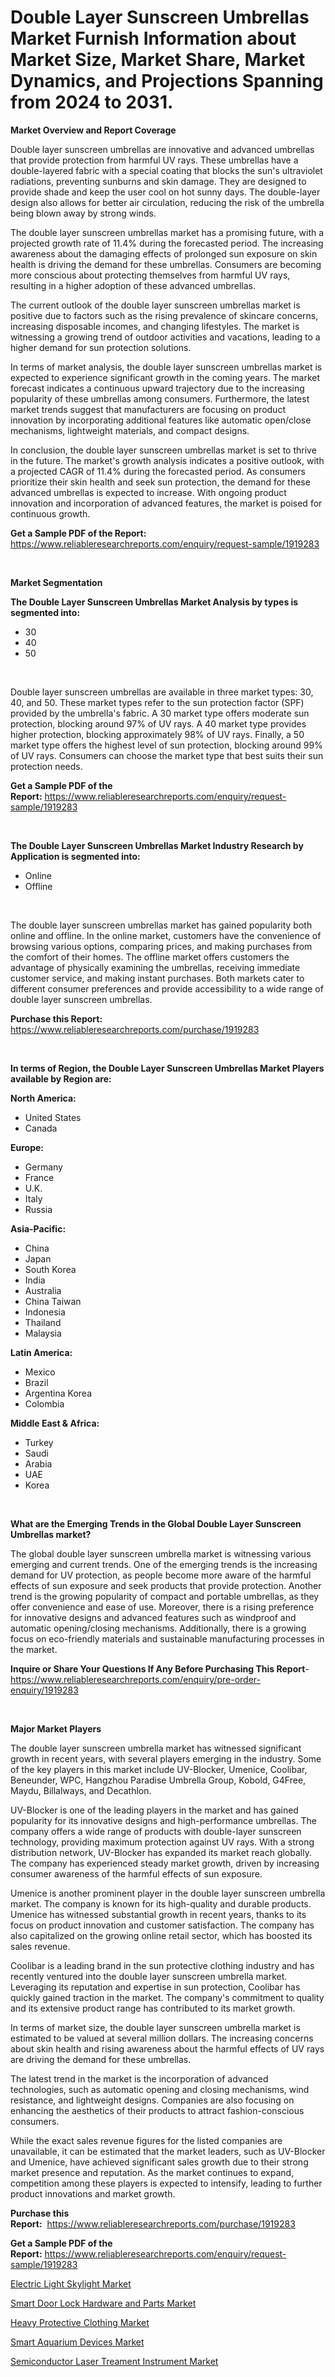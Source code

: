 <p><h1>Double Layer Sunscreen Umbrellas Market Furnish Information about Market Size, Market Share, Market Dynamics, and Projections Spanning from 2024 to 2031.</h1></p><p><strong>Market Overview and Report Coverage</strong></p>
<p><p>Double layer sunscreen umbrellas are innovative and advanced umbrellas that provide protection from harmful UV rays. These umbrellas have a double-layered fabric with a special coating that blocks the sun's ultraviolet radiations, preventing sunburns and skin damage. They are designed to provide shade and keep the user cool on hot sunny days. The double-layer design also allows for better air circulation, reducing the risk of the umbrella being blown away by strong winds.</p><p>The double layer sunscreen umbrellas market has a promising future, with a projected growth rate of 11.4% during the forecasted period. The increasing awareness about the damaging effects of prolonged sun exposure on skin health is driving the demand for these umbrellas. Consumers are becoming more conscious about protecting themselves from harmful UV rays, resulting in a higher adoption of these advanced umbrellas.</p><p>The current outlook of the double layer sunscreen umbrellas market is positive due to factors such as the rising prevalence of skincare concerns, increasing disposable incomes, and changing lifestyles. The market is witnessing a growing trend of outdoor activities and vacations, leading to a higher demand for sun protection solutions.</p><p>In terms of market analysis, the double layer sunscreen umbrellas market is expected to experience significant growth in the coming years. The market forecast indicates a continuous upward trajectory due to the increasing popularity of these umbrellas among consumers. Furthermore, the latest market trends suggest that manufacturers are focusing on product innovation by incorporating additional features like automatic open/close mechanisms, lightweight materials, and compact designs.</p><p>In conclusion, the double layer sunscreen umbrellas market is set to thrive in the future. The market's growth analysis indicates a positive outlook, with a projected CAGR of 11.4% during the forecasted period. As consumers prioritize their skin health and seek sun protection, the demand for these advanced umbrellas is expected to increase. With ongoing product innovation and incorporation of advanced features, the market is poised for continuous growth.</p></p>
<p><strong>Get a Sample PDF of the Report:</strong> <a href="https://www.reliableresearchreports.com/enquiry/request-sample/1919283">https://www.reliableresearchreports.com/enquiry/request-sample/1919283</a></p>
<p>&nbsp;</p>
<p><strong>Market Segmentation</strong></p>
<p><strong>The Double Layer Sunscreen Umbrellas Market Analysis by types is segmented into:</strong></p>
<p><ul><li>30</li><li>40</li><li>50</li></ul></p>
<p>&nbsp;</p>
<p><p>Double layer sunscreen umbrellas are available in three market types: 30, 40, and 50. These market types refer to the sun protection factor (SPF) provided by the umbrella's fabric. A 30 market type offers moderate sun protection, blocking around 97% of UV rays. A 40 market type provides higher protection, blocking approximately 98% of UV rays. Finally, a 50 market type offers the highest level of sun protection, blocking around 99% of UV rays. Consumers can choose the market type that best suits their sun protection needs.</p></p>
<p><strong>Get a Sample PDF of the Report:</strong>&nbsp;<a href="https://www.reliableresearchreports.com/enquiry/request-sample/1919283">https://www.reliableresearchreports.com/enquiry/request-sample/1919283</a></p>
<p>&nbsp;</p>
<p><strong>The Double Layer Sunscreen Umbrellas Market Industry Research by Application is segmented into:</strong></p>
<p><ul><li>Online</li><li>Offline</li></ul></p>
<p>&nbsp;</p>
<p><p>The double layer sunscreen umbrellas market has gained popularity both online and offline. In the online market, customers have the convenience of browsing various options, comparing prices, and making purchases from the comfort of their homes. The offline market offers customers the advantage of physically examining the umbrellas, receiving immediate customer service, and making instant purchases. Both markets cater to different consumer preferences and provide accessibility to a wide range of double layer sunscreen umbrellas.</p></p>
<p><strong>Purchase this Report:</strong>&nbsp; <a href="https://www.reliableresearchreports.com/purchase/1919283">https://www.reliableresearchreports.com/purchase/1919283</a></p>
<p>&nbsp;</p>
<p><strong>In terms of Region, the Double Layer Sunscreen Umbrellas Market Players available by Region are:</strong></p>
<p>
    <p> <strong> North America: </strong>
        <ul>
            <li>United States</li>
            <li>Canada</li>
        </ul>
        </p> 
    <p> <strong> Europe: </strong>
        <ul>
            <li>Germany</li>
            <li>France</li>
            <li>U.K.</li>
            <li>Italy</li>
            <li>Russia</li>
        </ul>
        </p> 
    <p> <strong> Asia-Pacific: </strong>
        <ul>
            <li>China</li>
            <li>Japan</li>
            <li>South Korea</li>
            <li>India</li>
            <li>Australia</li>
            <li>China Taiwan</li>
            <li>Indonesia</li>
            <li>Thailand</li>
            <li>Malaysia</li>
        </ul>
        </p> 
    <p> <strong> Latin America: </strong>
        <ul>
            <li>Mexico</li>
            <li>Brazil</li>
            <li>Argentina Korea</li>
            <li>Colombia</li>
        </ul>
        </p> 
    <p> <strong> Middle East & Africa: </strong>
        <ul>
            <li>Turkey</li>
            <li>Saudi</li>
            <li>Arabia</li>
            <li>UAE</li>
            <li>Korea</li>
        </ul>
    </p>
    </p>
<p>&nbsp;</p>
<p><strong>What are the Emerging Trends in the Global Double Layer Sunscreen Umbrellas market?</strong></p>
<p><p>The global double layer sunscreen umbrella market is witnessing various emerging and current trends. One of the emerging trends is the increasing demand for UV protection, as people become more aware of the harmful effects of sun exposure and seek products that provide protection. Another trend is the growing popularity of compact and portable umbrellas, as they offer convenience and ease of use. Moreover, there is a rising preference for innovative designs and advanced features such as windproof and automatic opening/closing mechanisms. Additionally, there is a growing focus on eco-friendly materials and sustainable manufacturing processes in the market.</p></p>
<p><strong>Inquire or Share Your Questions If Any Before Purchasing This Report</strong>- <a href="https://www.reliableresearchreports.com/enquiry/pre-order-enquiry/1919283">https://www.reliableresearchreports.com/enquiry/pre-order-enquiry/1919283</a></p>
<p>&nbsp;</p>
<p><strong>Major Market Players</strong></p>
<p><p>The double layer sunscreen umbrella market has witnessed significant growth in recent years, with several players emerging in the industry. Some of the key players in this market include UV-Blocker, Umenice, Coolibar, Beneunder, WPC, Hangzhou Paradise Umbrella Group, Kobold, G4Free, Maydu, Billalways, and Decathlon. </p><p>UV-Blocker is one of the leading players in the market and has gained popularity for its innovative designs and high-performance umbrellas. The company offers a wide range of products with double-layer sunscreen technology, providing maximum protection against UV rays. With a strong distribution network, UV-Blocker has expanded its market reach globally. The company has experienced steady market growth, driven by increasing consumer awareness of the harmful effects of sun exposure.</p><p>Umenice is another prominent player in the double layer sunscreen umbrella market. The company is known for its high-quality and durable products. Umenice has witnessed substantial growth in recent years, thanks to its focus on product innovation and customer satisfaction. The company has also capitalized on the growing online retail sector, which has boosted its sales revenue.</p><p>Coolibar is a leading brand in the sun protective clothing industry and has recently ventured into the double layer sunscreen umbrella market. Leveraging its reputation and expertise in sun protection, Coolibar has quickly gained traction in the market. The company's commitment to quality and its extensive product range has contributed to its market growth.</p><p>In terms of market size, the double layer sunscreen umbrella market is estimated to be valued at several million dollars. The increasing concerns about skin health and rising awareness about the harmful effects of UV rays are driving the demand for these umbrellas.</p><p>The latest trend in the market is the incorporation of advanced technologies, such as automatic opening and closing mechanisms, wind resistance, and lightweight designs. Companies are also focusing on enhancing the aesthetics of their products to attract fashion-conscious consumers.</p><p>While the exact sales revenue figures for the listed companies are unavailable, it can be estimated that the market leaders, such as UV-Blocker and Umenice, have achieved significant sales growth due to their strong market presence and reputation. As the market continues to expand, competition among these players is expected to intensify, leading to further product innovations and market growth.</p></p>
<p><strong>Purchase this Report:</strong>&nbsp;&nbsp;<a href="https://www.reliableresearchreports.com/purchase/1919283">https://www.reliableresearchreports.com/purchase/1919283</a></p>
<p></p>
<p><strong>Get a Sample PDF of the Report:</strong>&nbsp;<a href="https://www.reliableresearchreports.com/enquiry/request-sample/1919283">https://www.reliableresearchreports.com/enquiry/request-sample/1919283</a></p>
<p><p><a href="https://github.com/Chiragrp25/Market-Research-Report-List-2/blob/main/electric-light-skylight-market.md">Electric Light Skylight Market</a></p><p><a href="https://github.com/YashRP12/Market-Research-Report-List-2/blob/main/smart-door-lock-hardware-and-parts-market.md">Smart Door Lock Hardware and Parts Market</a></p><p><a href="https://github.com/Chiragrp24/Market-Research-Report-List-2/blob/main/heavy-protective-clothing-market.md">Heavy Protective Clothing Market</a></p><p><a href="https://github.com/santosh758595/Market-Research-Report-List-2/blob/main/smart-aquarium-devices-market.md">Smart Aquarium Devices Market</a></p><p><a href="https://github.com/Chiragrp23/Market-Research-Report-List-2/blob/main/semiconductor-laser-treament-instrument-market.md">Semiconductor Laser Treament Instrument Market</a></p></p>